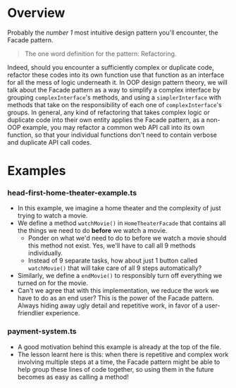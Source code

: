 # Overview

Probably the _number 1_ most intuitive design pattern you'll encounter, the Facade pattern.

> The one word definition for the pattern: Refactoring.

Indeed, should you encounter a sufficiently complex or duplicate code, refactor these codes into its own function use that function as an interface for all the mess of logic underneath it. In OOP design pattern theory, we will talk about the Facade pattern as a way to simplify a complex interface by grouping `complexInterface`'s methods, and using a `simplerInterface` with methods that take on the responsibility of each one of `complexInterface`'s groups. In general, any kind of refactoring that takes complex logic or duplicate code into their own entity applies the Facade pattern, as a non-OOP example, you may refactor a common web API call into its own function, so that your individual functions don't need to contain verbose and duplicate API call codes.

# Examples

### head-first-home-theater-example.ts

-   In this example, we imagine a home theater and the complexity of just trying to watch a movie.
-   We define a method `watchMovie()` in `HomeTheaterFacade` that contains all the things we need to do **before** we watch a movie.
    -   Ponder on what we'd need to do to before we watch a movie should this method not exist. Yes, we'll have to call all 9 methods individually.
    -   Instead of 9 separate tasks, how about just 1 button called `watchMovie()` that will take care of all 9 steps automatically?
-   Similarly, we define a `endMovie()` to responsibly turn off everything we turned on for the movie.
-   Can't we agree that with this implementation, we reduce the work we have to do as an end user? This is the power of the Facade pattern. Always hiding away ugly detail and repetitive work, in favor of a user-friendlier experience.

### payment-system.ts

-   A good motivation behind this example is already at the top of the file.
-   The lesson learnt here is this: when there is repetitive and complex work involving multiple steps at a time, the Facade pattern might be able to help group these lines of code together, so using them in the future becomes as easy as calling a method!
